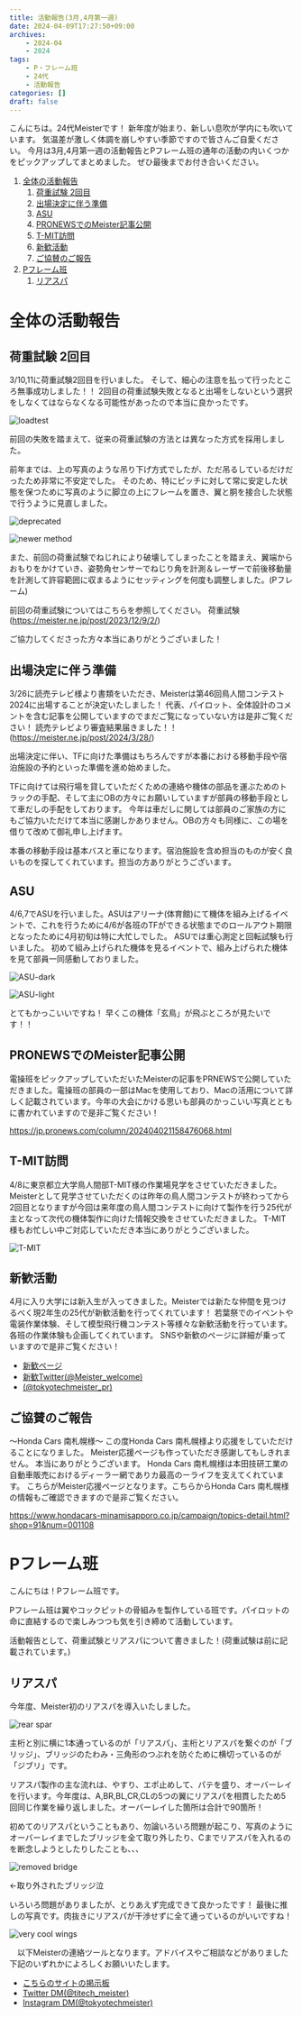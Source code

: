 ```yaml
---
title: 活動報告(3月,4月第一週)
date: 2024-04-09T17:27:50+09:00
archives:
    - 2024-04
    - 2024
tags:
    - P・フレーム班
    - 24代
    - 活動報告
categories: []
draft: false
---
```


こんにちは。24代Meisterです！
新年度が始まり、新しい息吹が学内にも吹いています。
気温差が激しく体調を崩しやすい季節ですので皆さんご自愛ください。
今月は3月,4月第一週の活動報告とPフレーム班の通年の活動の内いくつかをピックアップしてまとめました。
ぜひ最後までお付き合いください。


<!-- @import "[TOC]" {cmd="toc" depthFrom=1 depthTo=6 orderedList=true} -->

<!-- code_chunk_output -->

1. [全体の活動報告](#全体の活動報告)
    1. [荷重試験 2回目](#荷重試験-2回目)
    2. [出場決定に伴う準備](#出場決定に伴う準備)
    3. [ASU](#asu)
    4. [PRONEWSでのMeister記事公開](#pronewsでのmeister記事公開)
    5. [T-MIT訪問](#t-mit訪問)
    6. [新歓活動](#新歓活動)
    7. [ご協賛のご報告](#ご協賛のご報告)
2. [Pフレーム班](#pフレーム班)
    1. [リアスパ](#リアスパ)

<!-- /code_chunk_output -->



# 全体の活動報告

## 荷重試験 2回目
3/10,11に荷重試験2回目を行いました。
そして、細心の注意を払って行ったところ無事成功しました！！
2回目の荷重試験失敗となると出場をしないという選択をしなくてはならなくなる可能性があったので本当に良かったです。

![loadtest](image.png) 

前回の失敗を踏まえて、従来の荷重試験の方法とは異なった方式を採用しました。

前年までは、上の写真のような吊り下げ方式でしたが、ただ吊るしているだけだったため非常に不安定でした。
そのため、特にピッチに対して常に安定した状態を保つために写真のように脚立の上にフレームを置き、翼と胴を接合した状態で行うように見直しました。

![deprecated](image-1.png)

![newer method](image-2.png)

また、前回の荷重試験でねじれにより破壊してしまったことを踏まえ、翼端からおもりをかけていき、姿勢角センサーでねじり角を計測＆レーザーで前後移動量を計測して許容範囲に収まるようにセッティングを何度も調整しました。(Pフレーム)

前回の荷重試験についてはこちらを参照してください。
荷重試験 (https://meister.ne.jp/post/2023/12/9/2/)

ご協力してくださった方々本当にありがとうございました！


## 出場決定に伴う準備
3/26に読売テレビ様より書類をいただき、Meisterは第46回鳥人間コンテスト2024に出場することが決定いたしました！
代表、パイロット、全体設計のコメントを含む記事を公開していますのでまだご覧になっていない方は是非ご覧ください！
読売テレビより審査結果届きました！！ (https://meister.ne.jp/post/2024/3/28/)

出場決定に伴い、TFに向けた準備はもちろんですが本番における移動手段や宿泊施設の予約といった準備を進め始めました。

TFに向けては飛行場を貸していただくための連絡や機体の部品を運ぶためのトラックの手配、そして主にOBの方々にお願いしていますが部員の移動手段として車だしの手配をしております。
今年は車だしに関しては部員のご家族の方にもご協力いただけて本当に感謝しかありません。OBの方々も同様に、この場を借りて改めて御礼申し上げます。

本番の移動手段は基本バスと車になります。宿泊施設を含め担当のものが安く良いものを探してくれています。担当の方ありがとうございます。


## ASU
4/6,7でASUを行いました。ASUはアリーナ(体育館)にて機体を組み上げるイベントで、これを行うために4/6が各班のTFができる状態までのロールアウト期限となったために4月初旬は特に大忙しでした。
ASUでは重心測定と回転試験も行いました。
初めて組み上げられた機体を見るイベントで、組み上げられた機体を見て部員一同感動しておりました。

![ASU-dark](image-3.png)

![ASU-light](image-4.png)

とてもかっこいいですね！
早くこの機体「玄鳥」が飛ぶところが見たいです！！


## PRONEWSでのMeister記事公開

電操班をピックアップしていただいたMeisterの記事をPRNEWSで公開していただきました。電操班の部員の一部はMacを使用しており、Macの活用について詳しく記載されています。今年の大会にかける思いも部員のかっこいい写真とともに書かれていますので是非ご覧ください！

<i class="bi bi-newspaper"></i> https://jp.pronews.com/column/202404021158476068.html


## T-MIT訪問

4/8に東京都立大学鳥人間部T-MIT様の作業場見学をさせていただきました。Meisterとして見学させていただくのは昨年の鳥人間コンテストが終わってから2回目となりますが今回は来年度の鳥人間コンテストに向けて製作を行う25代が主となって次代の機体製作に向けた情報交換をさせていただきました。
T-MIT様もお忙しい中ご対応していただき本当にありがとうございました。

![T-MIT](image-5.png)

## 新歓活動
4月に入り大学には新入生が入ってきました。Meisterでは新たな仲間を見つけるべく現2年生の25代が新歓活動を行ってくれています！
若葉祭でのイベントや電装作業体験、そして模型飛行機コンテスト等様々な新歓活動を行っています。各班の作業体験も企画してくれています。
SNSや新歓のページに詳細が乗っていますので是非ご覧ください！

- [新歓ページ](https://titechmeister.github.io/welcome/event)
- <i class="bi bi-twitter"></i>[新歓Twitter(@Meister_welcome)](https://twitter.com/Meister_welcome)
- <i class="bi bi-instagram"></i>[(@tokyotechmeister_pr)](tokyotechmeister_pr)


## ご協賛のご報告
～Honda Cars 南札幌様～
この度Honda Cars 南札幌様より応援をしていただけることになりました。
Meister応援ページも作っていただき感謝してもしきれません。
本当にありがとうございます。
Honda Cars 南札幌様は本田技研工業の自動車販売におけるディーラー網でありカ最高のーライフを支えてくれています。
こちらがMeister応援ページとなります。こちらからHonda Cars 南札幌様の情報もご確認できますので是非ご覧ください。

<i class="bi bi-newspaper"></i> https://www.hondacars-minamisapporo.co.jp/campaign/topics-detail.html?shop=91&num=001108

# Pフレーム班

こんにちは！Pフレーム班です。

Pフレーム班は翼やコックピットの骨組みを製作している班です。パイロットの命に直結するので楽しみつつも気を引き締めて活動しています。

活動報告として、荷重試験とリアスパについて書きました！(荷重試験は前に記載されています。)

## リアスパ

今年度、Meister初のリアスパを導入いたしました。

![rear spar](image-6.png)

主桁と別に横に1本通っているのが「リアスパ」、主桁とリアスパを繋ぐのが「ブリッジ」、ブリッジのたわみ・三角形のつぶれを防ぐために横切っているのが「ジブリ」です。

リアスパ製作の主な流れは、やすり、エポ止めして、パテを盛り、オーバーレイを行います。今年度は、A,BR,BL,CR,CLの5つの翼にリアスパを相貫したため5回同じ作業を繰り返しました。オーバーレイした箇所は合計で90箇所！

初めてのリアスパということもあり、勿論いろいろ問題が起こり、写真のようにオーバーレイまでしたブリッジを全て取り外したり、Cまでリアスパを入れるのを断念しようとしたりしたことも、、、

![removed bridge](image-7.png)

←取り外されたブリッジ泣

いろいろ問題がありましたが、とりあえず完成できて良かったです！
最後に推しの写真です。肉抜きにリアスパが干渉せずに全て通っているのがいいですね！
 
 ![very cool wings](image-8.png)

　以下Meisterの連絡ツールとなります。アドバイスやご相談などがありました下記のいずれかによろしくお願いいたします。
- <i class="bi bi-newspaper"></i>[こちらのサイトの掲示板](https://meister.ne.jp/bbs/index.rb)
- <i class="bi bi-twitter"></i>
[Twitter DM(@titech_meister)](https://twitter.com/titech_meister)
- <i class="bi bi-instagram"></i>
[Instagram DM(@tokyotechmeister)](https://www.instagram.com/tokyotechmeister/)
